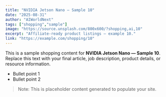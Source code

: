 ```yaml
---
title: "NVIDIA Jetson Nano — Sample 10"
date: "2025-08-31"
author: "AIWorldNext"
tags: ["shopping","sample"]
image: "https://source.unsplash.com/800x600/?shopping,ai,10"
excerpt: "Affiliate-ready product listings — example 10."
link: "https://example.com/shopping/10"
---
```


This is a sample shopping content for **NVIDIA Jetson Nano — Sample 10**. Replace this text with your final article, job description, product details, or resource information.

- Bullet point 1
- Bullet point 2

> Note: This is placeholder content generated to populate your site.

